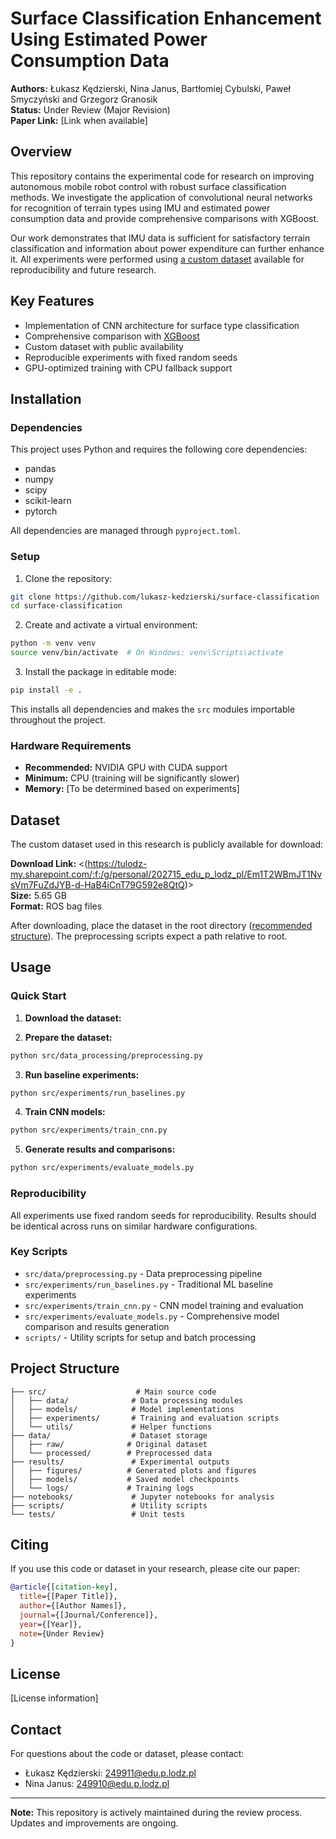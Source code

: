 # Surface Classification Enhancement Using Estimated Power Consumption Data

**Authors:** Łukasz Kędzierski, Nina Janus, Bartłomiej Cybulski, Paweł Smyczyński and Grzegorz Granosik  
**Status:** Under Review (Major Revision)  
**Paper Link:** [Link when available]

## Overview

This repository contains the experimental code for research on improving autonomous mobile robot control with robust surface classification methods. We investigate the application of convolutional neural networks for recognition of terrain types using IMU and estimated power consumption data and provide comprehensive comparisons with XGBoost.

Our work demonstrates that IMU data is sufficient for satisfactory terrain classification and information about power expenditure can further enhance it. All experiments were performed using [a custom dataset](https://tulodz-my.sharepoint.com/:f:/g/personal/202715_edu_p_lodz_pl/Em1T2WBmJT1NvsVm7FuZdJYB-d-HaB4iCnT79G592e8QtQ) available for reproducibility and future research.

## Key Features

- Implementation of CNN architecture for surface type classification
- Comprehensive comparison with [XGBoost](https://xgboost.readthedocs.io/en/stable/)
- Custom dataset with public availability
- Reproducible experiments with fixed random seeds
- GPU-optimized training with CPU fallback support

## Installation

### Dependencies

This project uses Python and requires the following core dependencies:
- pandas
- numpy
- scipy
- scikit-learn
- pytorch

All dependencies are managed through `pyproject.toml`. 

### Setup

1. Clone the repository:
```bash
git clone https://github.com/lukasz-kedzierski/surface-classification
cd surface-classification
```

2. Create and activate a virtual environment:
```bash
python -m venv venv
source venv/bin/activate  # On Windows: venv\Scripts\activate
```

3. Install the package in editable mode:
```bash
pip install -e .
```

This installs all dependencies and makes the `src` modules importable throughout the project.

### Hardware Requirements

- **Recommended:** NVIDIA GPU with CUDA support
- **Minimum:** CPU (training will be significantly slower)
- **Memory:** [To be determined based on experiments]

## Dataset

The custom dataset used in this research is publicly available for download:

**Download Link:** <(https://tulodz-my.sharepoint.com/:f:/g/personal/202715_edu_p_lodz_pl/Em1T2WBmJT1NvsVm7FuZdJYB-d-HaB4iCnT79G592e8QtQ)>  
**Size:** 5.65 GB  
**Format:** ROS bag files

After downloading, place the dataset in the root directory ([recommended structure](#project-structure)). The preprocessing scripts expect a path relative to root.

## Usage

### Quick Start

1. **Download the dataset:**

2. **Prepare the dataset:**
```bash
python src/data_processing/preprocessing.py
```

3. **Run baseline experiments:**
```bash
python src/experiments/run_baselines.py
```

4. **Train CNN models:**
```bash
python src/experiments/train_cnn.py
```

5. **Generate results and comparisons:**
```bash
python src/experiments/evaluate_models.py
```

### Reproducibility

All experiments use fixed random seeds for reproducibility. Results should be identical across runs on similar hardware configurations.

### Key Scripts

- `src/data/preprocessing.py` - Data preprocessing pipeline
- `src/experiments/run_baselines.py` - Traditional ML baseline experiments
- `src/experiments/train_cnn.py` - CNN model training and evaluation
- `src/experiments/evaluate_models.py` - Comprehensive model comparison and results generation
- `scripts/` - Utility scripts for setup and batch processing

## Project Structure

```
├── src/                    # Main source code
│   ├── data/              # Data processing modules
│   ├── models/            # Model implementations
│   ├── experiments/       # Training and evaluation scripts
│   └── utils/             # Helper functions
├── data/                  # Dataset storage
│   ├── raw/              # Original dataset
│   └── processed/        # Preprocessed data
├── results/               # Experimental outputs
│   ├── figures/          # Generated plots and figures
│   ├── models/           # Saved model checkpoints
│   └── logs/             # Training logs
├── notebooks/             # Jupyter notebooks for analysis
├── scripts/               # Utility scripts
└── tests/                 # Unit tests
```

## Citing

If you use this code or dataset in your research, please cite our paper:

```bibtex
@article{[citation-key],
  title={[Paper Title]},
  author={[Author Names]},
  journal={[Journal/Conference]},
  year={[Year]},
  note={Under Review}
}
```

## License

[License information]

## Contact

For questions about the code or dataset, please contact:
- Łukasz Kędzierski: <249911@edu.p.lodz.pl>
- Nina Janus: <249910@edu.p.lodz.pl>

---

**Note:** This repository is actively maintained during the review process. Updates and improvements are ongoing.